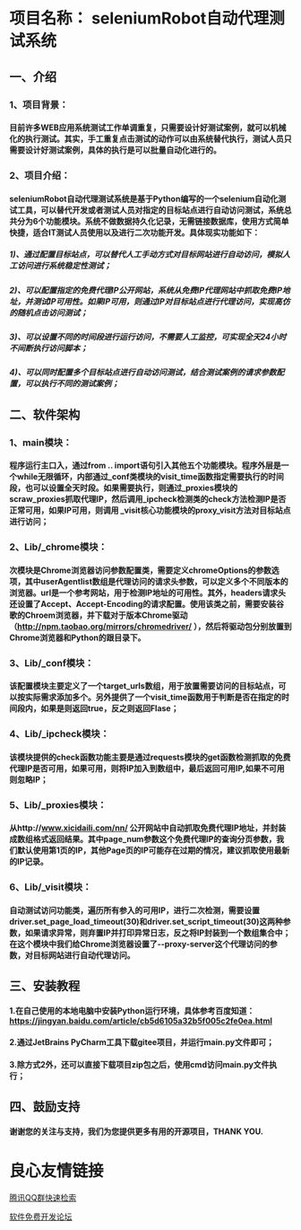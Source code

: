 # 项目名称： seleniumRobot自动代理测试系统

## 一、介绍
### 1、项目背景：
#### 目前许多WEB应用系统测试工作单调重复，只需要设计好测试案例，就可以机械化的执行测试。其实，手工重复点击测试的动作可以由系统替代执行，测试人员只需要设计好测试案例，具体的执行是可以批量自动化进行的。

### 2、项目介绍：
#### seleniumRobot自动代理测试系统是基于Python编写的一个selenium自动化测试工具，可以替代开发或者测试人员对指定的目标站点进行自动访问测试，系统总共分为6个功能模块。系统不做数据持久化记录，无需链接数据库，使用方式简单快捷，适合IT测试人员使用以及进行二次功能开发。具体现实功能如下：
##### 1)、通过配置目标站点，可以替代人工手动方式对目标网站进行自动访问，模拟人工访问进行系统稳定性测试；
##### 2)、可以配置指定的免费代理IP公开网站，系统从免费IP代理网站中抓取免费IP地址，并测试IP可用性。如果IP可用，则通过IP对目标站点进行代理访问，实现高仿的随机点击访问测试；
##### 3)、可以设置不同的时间段进行运行访问，不需要人工监控，可实现全天24小时不间断执行访问脚本；
##### 4)、可以同时配置多个目标站点进行自动访问测试，结合测试案例的请求参数配置，可以执行不同的测试案例；

## 二、软件架构
### 1、main模块：
#### 程序运行主口入，通过from .. import语句引入其他五个功能模块。程序外层是一个while无限循环，内部通过_conf类模块的visit_time函数指定需要执行的时间段，也可以设置全天时段。如果需要执行，则通过_proxies模块的scraw_proxies抓取代理IP，然后调用_ipcheck检测类的check方法检测IP是否正常可用，如果IP可用，则调用 _visit核心功能模块的proxy_visit方法对目标站点进行访问；
### 2、Lib/_chrome模块：
#### 次模块是Chrome浏览器访问参数配置类，需要定义chromeOptions的参数选项，其中userAgentlist数组是代理访问的请求头参数，可以定义多个不同版本的浏览器。url是一个参考网站，用于检测IP地址的可用性。其外，headers请求头还设置了Accept、Accept-Encoding的请求配置。使用该类之前，需要安装谷歌的Chroem浏览器，并下载对于版本Chrome驱动（http://npm.taobao.org/mirrors/chromedriver/ ），然后将驱动包分别放置到Chrome浏览器和Python的跟目录下。
### 3、Lib/_conf模块：
#### 该配置模块主要定义了一个target_urls数组，用于放置需要访问的目标站点，可以按实际需求添加多个。另外提供了一个visit_time函数用于判断是否在指定的时间段内，如果是则返回true，反之则返回Flase；
### 4、Lib/_ipcheck模块：
#### 该模块提供的check函数功能主要是通过requests模块的get函数检测抓取的免费代理IP是否可用，如果可用，则将IP加入到数组中，最后返回可用IP,如果不可用则忽略IP；
### 5、Lib/_proxies模块：
#### 从http://www.xicidaili.com/nn/ 公开网站中自动抓取免费代理IP地址，并封装成数组格式返回结果。其中page_num参数这个免费代理IP的查询分页参数，我们默认使用第1页的IP，其他Page页的IP可能存在过期的情况，建议抓取使用最新的IP记录。
### 6、Lib/_visit模块：
#### 自动测试访问功能类，遍历所有参入的可用IP，进行二次检测，需要设置driver.set_page_load_timeout(30)和driver.set_script_timeout(30)这两种参数，如果请求异常，则弃置IP并打印异常日志，反之将IP封装到一个数组集合中；在这个模块中我们给Chrome浏览器设置了--proxy-server这个代理访问的参数，对目标网站进行自动代理访问。

## 三、安装教程
#### 1.在自己使用的本地电脑中安装Python运行环境，具体参考百度知道：https://jingyan.baidu.com/article/cb5d6105a32b5f005c2fe0ea.html
#### 2.通过JetBrains PyCharm工具下载gitee项目，并运行main.py文件即可；
#### 3.除方式2外，还可以直接下载项目zip包之后，使用cmd访问main.py文件执行；


## 四、鼓励支持
#### 谢谢您的关注与支持，我们为您提供更多有用的开源项目，THANK YOU.




 # 良心友情链接

[腾讯QQ群快速检索](http://u.720life.cn/s/8cf73f7c)

[软件免费开发论坛](http://u.720life.cn/s/bbb01dc0)